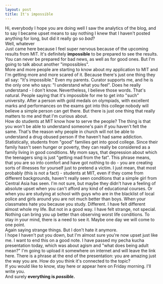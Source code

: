```yaml
---
layout: post
title: It's impossible
---
```

Hi, everybody
I hope you are doing well
I saw the analytics of the blog, and to say I became upset means to say nothing
I knew that I haven't posted anything for long, but did it really go so <i>bad</i>? <br>
Well, whatever<br>
Just came here because I feel super nervous because of the upcoming results from MIT. It's definitely <b>impossible</b> to be prepared to see the results. You can never be prepared for bad news, as well as for good ones. But I'm going to talk about another "impossibles".<br>
More and more people are starting to know about my application to MIT and I'm getting more and more scared of it. Because there's just one thing they all say: "It's impossible." Even my parents. Curator supports me, and he is the only one who says: "I understand what you feel". Does he really understand - I don't know. Nevertheless, I believe those words.
That's natural. People saying that it's impossible for me to get into "such" university. After a person with gold medals on olympiads, with excellent marks and performances on the exams got into this college nobody will believe a simple person can get there. But there is just one thing that really matters to me and that I'm curious about.<br>
How do students at MIT know how to serve the people? The thing is that you won't be able to understand someone's pain if you haven't felt the same. That's the reason why people in church will not be able to understand a drug obused person if the haven't had same addiction. <br>
Statistically, students from "good" families get into good college. Since their family hasn't seen hunger or poverty, they can really be considered as a family living in good conditions. My mom says, that depression about which the teenagers sing is just "getting mad from the fat". This phrase means, that you are so into comfort and have got nothing to do - you are creating sorts of illnesses for yourself just to pretend a victim. I just mean, that most probably (this is not a fact) - students at MIT, even if they come from different backgrounds, haven't really seen conditions that a simple girl from Central Asia has seen. I'm not sure, but maybe they didn't have a feeling of absolute upset when you can't afford any kind of educational courses. Or when you are studying at school with guys who are in the blacklist of local police and girls around you are not much better than boys. When your classmates hate you because you study.
Different. I have felt different almost whole my life. But not in a good way. I have felt strange, not special. <br>
Nothing can bring you up better than observing worst life conditions. To stay in your mind, there is a need to see it. Maybe one day we will come to one point.<br>
Again saying strange things. But I don't hate it anymore.<br>
I hope I haven't put you down, but I'm almost sure you're now upset just like me. I want to end this on a good note. I have passed my pecha kucha presentation today, which was about agism and "what does being adult mean?" I'm going to upload it somewhere on internet and will leave the link here. There is a phrase at the end of the presentation: you are amazing just the way you are. How do you think it's connected to the topic?<br>
If you would like to know, stay here or appear here on Friday morning. I'll write you.<br>
And surely <b>everything is <i>possible</i>.</b>
